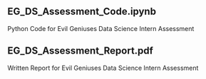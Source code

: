 ## EG_DS_Assessment_Code.ipynb

Python Code for Evil Geniuses Data Science Intern Assessment

## EG_DS_Assessment_Report.pdf

Written Report for Evil Geniuses Data Science Intern Assessment
